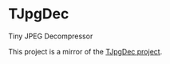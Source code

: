 # TJpgDec
Tiny JPEG Decompressor

This project is a mirror of the [TJpgDec project](http://elm-chan.org/fsw/tjpgd/00index.html).
